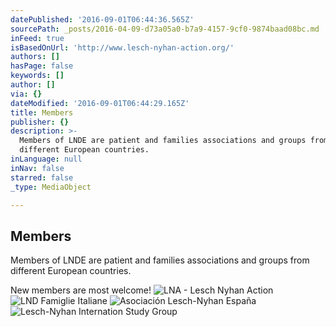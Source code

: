 ```yaml
---
datePublished: '2016-09-01T06:44:36.565Z'
sourcePath: _posts/2016-04-09-d73a05a0-b7a9-4157-9cf0-9874baad08bc.md
inFeed: true
isBasedOnUrl: 'http://www.lesch-nyhan-action.org/'
authors: []
hasPage: false
keywords: []
author: []
via: {}
dateModified: '2016-09-01T06:44:29.165Z'
title: Members
publisher: {}
description: >-
  Members of LNDE are patient and families associations and groups from
  different European countries.
inLanguage: null
inNav: false
starred: false
_type: MediaObject

---
```

## Members

Members of LNDE are patient and families associations and groups from different European countries.

New members are most welcome!
![LNA - Lesch Nyhan Action](https://s3-us-west-2.amazonaws.com/the-grid-img/p/a45e50330360ead5b5f2db508f6e165e2e49717b.png)
![LND Famiglie Italiane](https://s3-us-west-2.amazonaws.com/the-grid-img/p/0cac9e6250f9f6288cc6db46b676ceee7914f8cb.png)
![Asociación Lesch-Nyhan España](https://s3-us-west-2.amazonaws.com/the-grid-img/p/90e8452e361fb352bb8f01f091b191c05e356416.png)
![Lesch-Nyhan Internation Study Group](https://s3-us-west-2.amazonaws.com/the-grid-img/p/28baf0d02b2faf44ed0515d746a1a53506844dec.png)